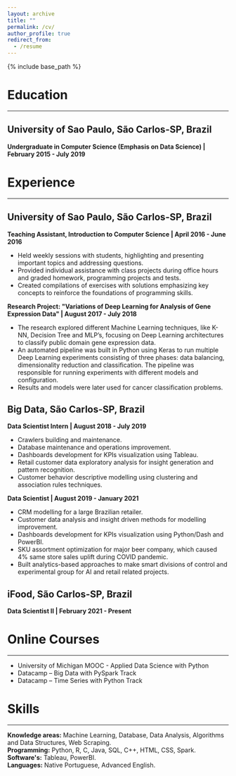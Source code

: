 ```yaml
---
layout: archive
title: ""
permalink: /cv/
author_profile: true
redirect_from:
  - /resume
---
```


{% include base_path %}

Education
=========
_________
## University of Sao Paulo, São Carlos-SP, Brazil
**Undergraduate in Computer Science (Emphasis on Data Science) | February 2015 - July 2019**

Experience
==========
__________
## University of Sao Paulo, São Carlos-SP, Brazil
**Teaching Assistant, Introduction to Computer Science | April 2016 - June 2016**
* Held weekly sessions with students, highlighting and presenting important topics and addressing questions.
* Provided individual assistance with class projects during office hours and graded homework, programming projects and tests.
* Created compilations of exercises with solutions emphasizing key concepts to reinforce the foundations of programming skills.

**Research Project: "Variations of Deep Learning for Analysis of Gene Expression Data" | August 2017 - July 2018**
* The research explored different Machine Learning techniques, like K-NN, Decision Tree and MLP’s, focusing on Deep
Learning architectures to classify public domain gene expression data.
* An automated pipeline was built in Python using Keras to run multiple Deep Learning experiments consisting of three phases:
data balancing, dimensionality reduction and classification. The pipeline was responsible for running experiments with different
 models and configuration.
* Results and models were later used for cancer classification problems.

## Big Data, São Carlos-SP, Brazil
**Data Scientist Intern | August 2018 - July 2019**
* Crawlers building and maintenance.
* Database maintenance and operations improvement.
* Dashboards development for KPIs visualization using Tableau.
* Retail customer data exploratory analysis for insight generation and pattern recognition.
* Customer behavior descriptive modelling using clustering and association rules techniques.

**Data Scientist | August 2019 - January 2021**
* CRM modelling for a large Brazilian retailer.
* Customer data analysis and insight driven methods for modelling improvement.
* Dashboards development for KPIs visualization using Python/Dash and PowerBI.
* SKU assortment optimization for major beer company, which caused 4% same store sales uplift during COVID pandemic.
* Built analytics-based approaches to make smart divisions of control and experimental group for AI and retail related projects.

## iFood, São Carlos-SP, Brazil
**Data Scientist II | February 2021 - Present**


Online Courses
==============
______________
* University of Michigan MOOC - Applied Data Science with Python
* Datacamp – Big Data with PySpark Track
* Datacamp – Time Series with Python Track

Skills
======
______
**Knowledge areas:** Machine Learning, Database, Data Analysis, Algorithms and Data Structures, Web Scraping.  
**Programming:** Python, R, C, Java, SQL, C++, HTML, CSS, Spark.  
**Software's:** Tableau, PowerBI.  
**Languages:** Native Portuguese, Advanced English.  


<!--
Publications
======
  <ul>{% for post in site.publications %}
    {% include archive-single-cv.html %}
  {% endfor %}</ul>
  
Talks
======
  <ul>{% for post in site.talks %}
    {% include archive-single-talk-cv.html %}
  {% endfor %}</ul>
  
Teaching
======
  <ul>{% for post in site.teaching %}
    {% include archive-single-cv.html %}
  {% endfor %}</ul>
  
Service and leadership
======
* Currently signed in to 43 different slack teams
 
 -->